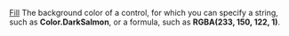 [Fill](filename.md) The background color of a control, for which you can specify a string, such as **Color.DarkSalmon**, or a formula, such as **RGBA(233, 150, 122, 1)**.
